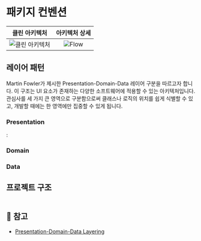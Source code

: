 # 패키지 컨벤션
|클린 아키텍처            |  아키텍처 상세 |
|:--------------------:|:------------------:|
|![클린 아키텍처](https://user-images.githubusercontent.com/51331195/157505761-e79cc80a-1301-4492-8441-dd3d7f21234b.png) | ![Flow](https://user-images.githubusercontent.com/51331195/157505816-10b27794-9bb6-4676-a186-3bee81683060.png) |

## 레이어 패턴
 Martin Fowler가 제시한 Presentation-Domain-Data 레이어 구분을 따르고자 합니다. 이 구조는 UI 요소가 존재하는 다양한 소프트웨어에 적용할 수 있는 아키텍처입니다. 관심사를 세 가지 큰 영역으로 구분함으로써 클래스나 로직의 위치를 쉽게 식별할 수 있고, 개발할 때에는 한 영역에만 집중할 수 있게 됩니다.

 ### Presentation
  : 
 ### Domain
 
 ### Data

## 프로젝트 구조
```

```

## :link: 참고
* [Presentation-Domain-Data Layering](https://martinfowler.com/bliki/PresentationDomainDataLayering.html)
